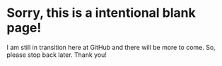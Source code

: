 # Sorry, this is a intentional blank page! 
I am still in transition here at GitHub and there will be more to come. So, please stop back later. Thank you!

<!---

## Welcome to GitHub Pages

You can use the [editor on GitHub](https://github.com/stacysandy/stacysandy.github.io/edit/master/README.md) to maintain and preview the content for your website in Markdown files.

Whenever you commit to this repository, GitHub Pages will run [Jekyll](https://jekyllrb.com/) to rebuild the pages in your site, from the content in your Markdown files.

### Markdown

Markdown is a lightweight and easy-to-use syntax for styling your writing. It includes conventions for

```markdown
Syntax highlighted code block

# Header 1
## Header 2
### Header 3

- Bulleted
- List

1. Numbered
2. List

**Bold** and _Italic_ and `Code` text

[Link](url) and ![Image](src)
```

For more details see [GitHub Flavored Markdown](https://guides.github.com/features/mastering-markdown/).



**Bold** title: Stacy Sandy # your name (or website title) here
logo: "/images/ava.png?raw=true" # your photo (or logo) here
description: > # your text below (remove <br> elements if you don't need line breaks)
  Data Science Graduate Student
  <br><br>
  Future Data Scientist in the making.
  Anticipated graduation May 2020!
  <br><br>
  <a href="https://www.linkedin.com/in/stacey-s-2a095125">View My LinkedIn Profile</a> 
  
theme: jekyll-theme-minimal


### Jekyll Themes

Your Pages site will use the layout and styles from the Jekyll theme you have selected in your [repository settings](https://github.com/stacysandy/stacysandy.github.io/settings). The name of this theme is saved in the Jekyll `_config.yml` configuration file.

### Support or Contact

Having trouble with Pages? Check out our [documentation](https://help.github.com/categories/github-pages-basics/) or [contact support](https://github.com/contact) and we’ll help you sort it out.


-->
